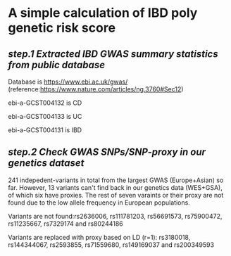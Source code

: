 # A simple calculation of IBD poly genetic risk score


*step.1 Extracted IBD GWAS summary statistics from public database*
---

Database is https://www.ebi.ac.uk/gwas/ (reference:https://www.nature.com/articles/ng.3760#Sec12)

ebi-a-GCST004132 is CD

ebi-a-GCST004133 is UC

ebi-a-GCST004131 is IBD


*step.2 Check GWAS SNPs/SNP-proxy in our genetics dataset*
---

241 indepedent-variants in total from the largest GWAS (Europe+Asian) so far. However, 13 variants can't find back in our genetics data (WES+GSA), of which six have proxies. The rest of seven varaints or their proxy are not found due to the low allele frequency in European populations.

Variants are not found:rs2636006, rs111781203, rs56691573, rs75900472, rs11235667, rs7329174 and rs80244186

Variants are replaced with proxy based on LD (r=1): rs3180018, rs144344067, rs2593855, rs71559680, rs149169037 and rs200349593
